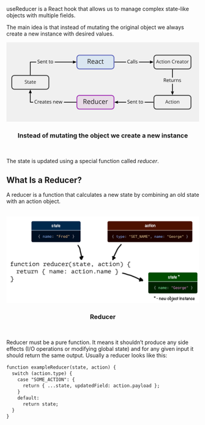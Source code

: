 useReducer is a React hook that allows us to manage complex state-like objects
with multiple fields.

The main idea is that instead of mutating the original object we always create a
new instance with desired values.

<div style="text-align:center">
<img src="use-reducer-flow.png" />
<h3>Instead of mutating the object we create a new instance</h3>
</div>

<br />

The state is updated using a special function called <i>reducer</i>. <br />

## What Is a Reducer?

A reducer is a function that calculates a new state by combining an old state
with an action object.

<br />

<div style="text-align:center">
<img src="reducer.png" />
<h3>Reducer</h3>
</div>

<br />

Reducer must be a pure function. It means it shouldn’t produce any side effects
(I/O operations or modifying global state) and for any given input it should
return the same output. Usually a reducer looks like this:

```
function exampleReducer(state, action) {
  switch (action.type) {
    case "SOME_ACTION": {
      return { ...state, updatedField: action.payload };
    }
    default:
      return state;
  }
}
```
